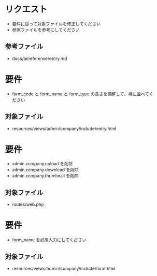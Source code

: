 # リクエスト
- 要件に従って対象ファイルを修正してください
- 参照ファイルを参考にしてください

## 参考ファイル
- docs/ai/reference/entry.md

# 要件
- form_code と form_name と form_type の長さを調整して、横に並べてください

## 対象ファイル
- resources/views/admin/company/include/entry.html

# 要件
- admin.company.upload を削除
- admin.company.download を削除
- admin.company.thumbnail を削除

## 対象ファイル
- routes/web.php

# 要件
- form_name を必須入力にしてください

## 対象ファイル
- resources/views/admin/company/include/form.html
